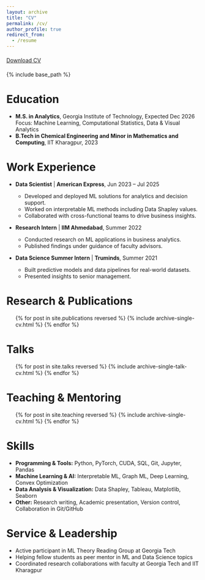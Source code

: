 ```yaml
---
layout: archive
title: "CV"
permalink: /cv/
author_profile: true
redirect_from:
  - /resume
---
```

<div style="margin: 20px 0;">
  <a href="{{ '/files/SubhajitBag_CV.pdf' | relative_url }}" class="btn btn-primary" target="_blank" download>
    Download CV
  </a>
</div>

{% include base_path %}

Education
======
* **M.S. in Analytics**, Georgia Institute of Technology, Expected Dec 2026  
  Focus: Machine Learning, Computational Statistics, Data & Visual Analytics
* **B.Tech in Chemical Engineering and Minor in Mathematics and Computing**, IIT Kharagpur, 2023

Work Experience
======
* **Data Scientist** | **American Express**, Jun 2023 – Jul 2025  
  * Developed and deployed ML solutions for analytics and decision support.  
  * Worked on interpretable ML methods including Data Shapley values.  
  * Collaborated with cross-functional teams to drive business insights.

* **Research Intern** | **IIM Ahmedabad**, Summer 2022  
  * Conducted research on ML applications in business analytics.  
  * Published findings under guidance of faculty advisors.

* **Data Science Summer Intern** | **Truminds**, Summer 2021  
  * Built predictive models and data pipelines for real-world datasets.  
  * Presented insights to senior management.

Research & Publications
======
  <ul>{% for post in site.publications reversed %}
    {% include archive-single-cv.html %}
  {% endfor %}</ul>

Talks
======
  <ul>{% for post in site.talks reversed %}
    {% include archive-single-talk-cv.html  %}
  {% endfor %}</ul>

Teaching & Mentoring
======
  <ul>{% for post in site.teaching reversed %}
    {% include archive-single-cv.html %}
  {% endfor %}</ul>

Skills
======
* **Programming & Tools:** Python, PyTorch, CUDA, SQL, Git, Jupyter, Pandas  
* **Machine Learning & AI:** Interpretable ML, Graph ML, Deep Learning, Convex Optimization  
* **Data Analysis & Visualization:** Data Shapley, Tableau, Matplotlib, Seaborn  
* **Other:** Research writing, Academic presentation, Version control, Collaboration in Git/GitHub

Service & Leadership
======
* Active participant in ML Theory Reading Group at Georgia Tech  
* Helping fellow students as peer mentor in ML and Data Science topics  
* Coordinated research collaborations with faculty at Georgia Tech and IIT Kharagpur
